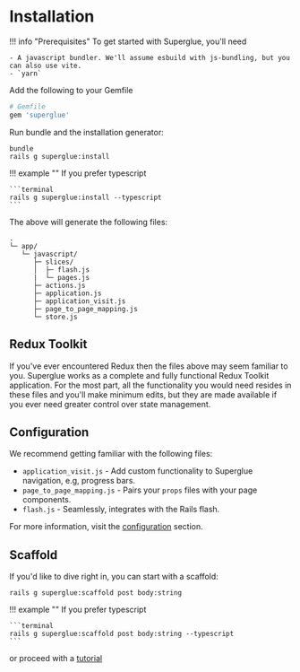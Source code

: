 # Installation

!!! info "Prerequisites"
    To get started with Superglue, you'll need

    - A javascript bundler. We'll assume esbuild with js-bundling, but you can also use vite.
    - `yarn`

Add the following to your Gemfile

```ruby
# Gemfile
gem 'superglue'
```

Run bundle and the installation generator:

```terminal
bundle
rails g superglue:install

```

!!! example ""
    If you prefer typescript

    ```terminal
    rails g superglue:install --typescript
    ```

The above will generate the following files:

```terminal
.
└─ app/
   └─ javascript/
      ├─ slices/
      │  ├─ flash.js
      |  └─ pages.js
      ├─ actions.js
      ├─ application.js
      ├─ application_visit.js
      ├─ page_to_page_mapping.js
      └─ store.js
```


## Redux Toolkit

If you've ever encountered Redux then the files above may seem familiar to you.
Superglue works as a complete and fully functional Redux Toolkit application.
For the most part, all the functionality you would need resides in these files
and you'll make minimum edits, but they are made available if you ever need
greater control over state management.

## Configuration

We recommend getting familiar with the following files:

- `application_visit.js` - Add custom functionality to Superglue navigation, e.g, progress bars.
- `page_to_page_mapping.js` - Pairs your `props` files with your page components.
- `flash.js` - Seamlessly, integrates with the Rails flash.

For more information, visit the [configuration] section.

[configuration]: configuration.md

## Scaffold

If you'd like to dive right in, you can start with a scaffold:

```terminal
rails g superglue:scaffold post body:string
```

!!! example ""
    If you prefer typescript

    ```terminal
    rails g superglue:scaffold post body:string --typescript
    ```

or proceed with a [tutorial](./tutorial.md)

